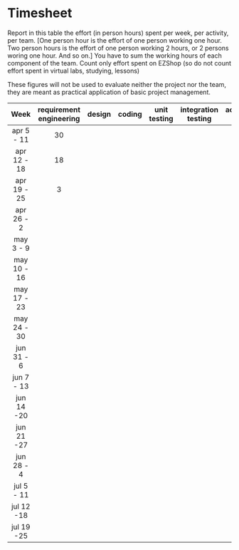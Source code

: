 # Timesheet

Report in this table the effort (in person hours) spent per week, per activity, per team.
[One person hour is the effort of one person working one hour.
Two person hours is the effort of one person working 2 hours, or 2 persons woring one hour. And so on.]
You have to sum the working hours of each component of the team.
Count only effort spent on EZShop (so do not count effort spent in virtual labs, studying, lessons)

These figures will not be used to evaluate neither the project nor the team, they are meant as practical application of basic project management.

|    Week     | requirement engineering | design | coding | unit testing | integration testing | acceptance testing | management | git maven |
| :---------: | :---------------------: | :----: | :----: | :----------: | :-----------------: | :----------------: | :--------: | :-------: |
| apr 5 - 11  |           30            |        |        |              |                     |                    |            |           |
| apr 12 - 18 |           18            |        |        |              |                     |                    |            |           |
| apr 19 - 25 |            3            |        |        |              |                     |                    |            |           |
| apr 26 - 2  |                         |        |        |              |                     |                    |            |           |
|  may 3 - 9  |                         |        |        |              |                     |                    |            |           |
| may 10 - 16 |                         |        |        |              |                     |                    |            |           |
| may 17 - 23 |                         |        |        |              |                     |                    |            |           |
| may 24 - 30 |                         |        |        |              |                     |                    |            |           |
| jun 31 - 6  |                         |        |        |              |                     |                    |            |           |
| jun 7 - 13  |                         |        |        |              |                     |                    |            |           |
| jun 14 -20  |                         |        |        |              |                     |                    |            |           |
| jun 21 -27  |                         |        |        |              |                     |                    |            |           |
| jun 28 - 4  |                         |        |        |              |                     |                    |            |           |
| jul 5 - 11  |                         |        |        |              |                     |                    |            |           |
| jul 12 -18  |                         |        |        |              |                     |                    |            |           |
| jul 19 -25  |                         |        |        |              |                     |                    |            |           |
